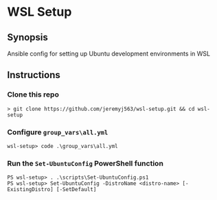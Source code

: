 # WSL Setup

## Synopsis
Ansible config for setting up Ubuntu development environments in WSL

## Instructions

### Clone this repo
```
> git clone https://github.com/jeremyj563/wsl-setup.git && cd wsl-setup
```

### Configure `group_vars\all.yml`
```
wsl-setup> code .\group_vars\all.yml
```

### Run the `Set-UbuntuConfig` PowerShell function
```
PS wsl-setup> . .\scripts\Set-UbuntuConfig.ps1
PS wsl-setup> Set-UbuntuConfig -DistroName <distro-name> [-ExistingDistro] [-SetDefault]
```